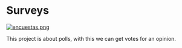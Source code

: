# Surveys

[![encuestas.png](https://i.postimg.cc/TwKGmn4n/encuestas.png)](https://postimg.cc/mzW0W1Rr)

This project is about polls, with this we can get votes for an opinion.
